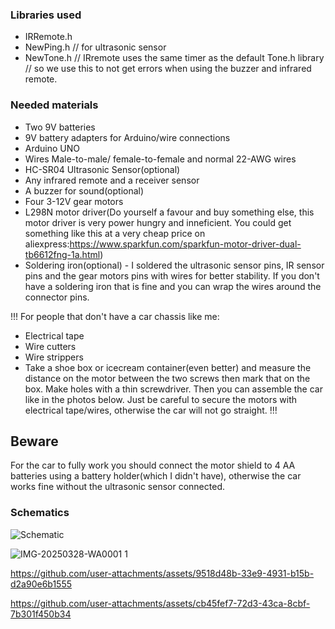 ### Libraries used
* IRRemote.h
* NewPing.h // for ultrasonic sensor
* NewTone.h // IRremote uses the same timer as the default Tone.h library
          // so we use this to not get errors when using the buzzer and infrared remote.

### Needed materials
* Two 9V batteries
* 9V battery adapters for Arduino/wire connections
* Arduino UNO
* Wires Male-to-male/ female-to-female and normal 22-AWG wires
* HC-SR04 Ultrasonic Sensor(optional)
* Any infrared remote and a receiver sensor
* A buzzer for sound(optional)
* Four 3-12V gear motors
* L298N motor driver(Do yourself a favour and buy something else, this motor driver is very power hungry and inneficient.
You could get something like this at a very cheap price on aliexpress:https://www.sparkfun.com/sparkfun-motor-driver-dual-tb6612fng-1a.html)
* Soldering iron(optional) - I soldered the ultrasonic sensor pins, IR sensor pins and the gear motors pins with wires for better stability.
If you don't have a soldering iron that is fine and you can wrap the wires around the connector pins.

!!! 
For people that don't have a car chassis like me:
* Electrical tape
* Wire cutters
* Wire strippers
* Take a shoe box or icecream container(even better) and measure the distance
on the motor between the two screws then mark that on the box.
Make holes with a thin screwdriver.
Then you can assemble the car like in the photos below.
Just be careful to secure the motors with electrical tape/wires,
otherwise the car will not go straight.
!!!

## Beware
For the car to fully work you should connect the motor shield to 4 AA batteries using
a battery holder(which I didn't have), otherwise the car works fine without the ultrasonic sensor connected.

### Schematics

![Schematic](https://github.com/user-attachments/assets/2e82772b-8ebd-411c-8295-17016e4c1233)

![IMG-20250328-WA0001 1](https://github.com/user-attachments/assets/1845dbbe-92a2-4917-a9ee-a5a028be7bf7)

https://github.com/user-attachments/assets/9518d48b-33e9-4931-b15b-d2a90e6b1555

https://github.com/user-attachments/assets/cb45fef7-72d3-43ca-8cbf-7b301f450b34
